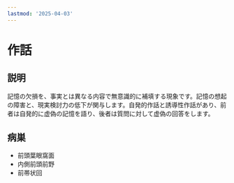 ```yaml
---
lastmod: '2025-04-03'
---
```


# 作話

## 説明

記憶の欠損を、事実とは異なる内容で無意識的に補填する現象です。記憶の想起の障害と、現実検討力の低下が関与します。自発的作話と誘導性作話があり、前者は自発的に虚偽の記憶を語り、後者は質問に対して虚偽の回答をします。

## 病巣

- 前頭葉眼窩面
- 内側前頭前野
- 前帯状回
